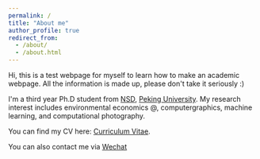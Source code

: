 ```yaml
---
permalink: /
title: "About me"
author_profile: true
redirect_from: 
  - /about/
  - /about.html
---
```


Hi, this is a test webpage for myself to learn how to make an academic webpage. All the information is made up, please don't take it seriously :)

I'm a third year Ph.D student from [NSD](https://nsd.pku.edu.cn/), [Peking University](https://www.pku.edu.cn/). My research interest includes environmental economics @, computergraphics, machine learning, and computational photography.

You can find my CV here: [Curriculum Vitae](https://github.com/Mart1n-Cn/Mart1n-Cn-test.github.io/blob/master/assets/CV.pdf).

You can also contact me via [Wechat](https://github.com/Mart1n-Cn/Mart1n-Cn-test.github.io/blob/master/images/wechat.png)
